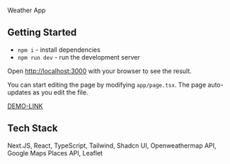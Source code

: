 Weather App

## Getting Started

- `npm i` - install dependencies
- `npm run dev` - run the development server

Open [http://localhost:3000](http://localhost:3000) with your browser to see the result.

You can start editing the page by modifying `app/page.tsx`. The page auto-updates as you edit the file.

[DEMO-LINK](https://weather-next-app-rosy.vercel.app/) 


## Tech Stack

Next.JS, React, TypeScript, Tailwind, Shadcn UI, Openweathermap API, Google Maps Places API, Leaflet


